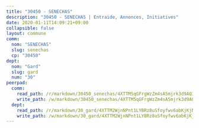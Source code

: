 ```yaml
---
title: "30450 - SENECHAS"
description: "30450 - SENECHAS | Entraide, Annonces, Initiatives"
date: 2020-01-11T14:09:21+09:00
collapsible: false
layout: commune
comm:
  nom: "SENECHAS"
  slug: senechas
  cp: "30450"
dept:
  nom: "Gard"
  slug: gard
  num: "30"
peerpad:
  comm:
    read_path: /r/markdown/30450_senechas/4XTTM5qGFrgWzZm4sA5mjrk3d9AQ3whk1oSrGJxv3DHeExVum
    write_path: /w/markdown/30450_senechas/4XTTM5qGFrgWzZm4sA5mjrk3d9AQ3whk1oSrGJxv3DHeExVum-K3TgUpi8Lh4ppvxYe33UAQphcs9LCmdkgX7DgJrgP1D1uk6wn9eQ9Yju2P1xiyE3p3SMPsf5jA65MRmtJVcufA8oaPZszMiDVky5xiWEE4yTbzkJCxeLMXtrMUSW2uHYX1SD89DV
  dept:
    read_path: /r/markdown/30_gard/4XTTM2WjnNPnt1LYBRz8uSfoyfwv6abKjKjNdBGxuvymmgvkj
    write_path: /w/markdown/30_gard/4XTTM2WjnNPnt1LYBRz8uSfoyfwv6abKjKjNdBGxuvymmgvkj-K3TgUpCvFefN2LRJ7huXqVovWWqmjJgEMWkVs9s4fhfrGjyZZK9z4gxyddycCKs6S9BWFUcJqqZYCKuxj79SWNiGiob7Xchr25rMmkVQhAFrAwBxAqY3T99GTsQfKxLrXrnx3pGK
---
```


